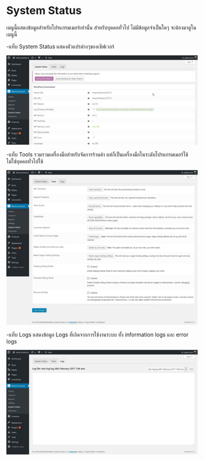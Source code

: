 # System Status

เมนูนี้แสดงข้อมูลสำหรับโปรแกรมเมอร์เท่านั้น สำหรับบุคคลทั่วไป ไม่มีข้อมูลจำเป็นใดๆ จะต้องมาดูในเมนูนี้ 

-แท็บ System Status แสดงตัวแปรต่างๆของเซิฟเวอร์

![](/assets/2017-02-06_14-50-35.jpg)

-แท็บ Tools รวมรวมเครื่องมือสำหรับจัดการร้านค้า แต่ก็เป็นเครื่องมือในระดับโปรแกรมเมอร์ใช้ ไม่ใช่บุคคลทั่วไปใช้

![](/assets/2017-02-06_14-50-44.jpg)

-แท็บ Logs แสดงข้อมูล Logs ที่เกิดจากการใช้งานระบบ ทั้ง information logs และ error logs

![](/assets/2017-02-06_14-50-54.jpg)









